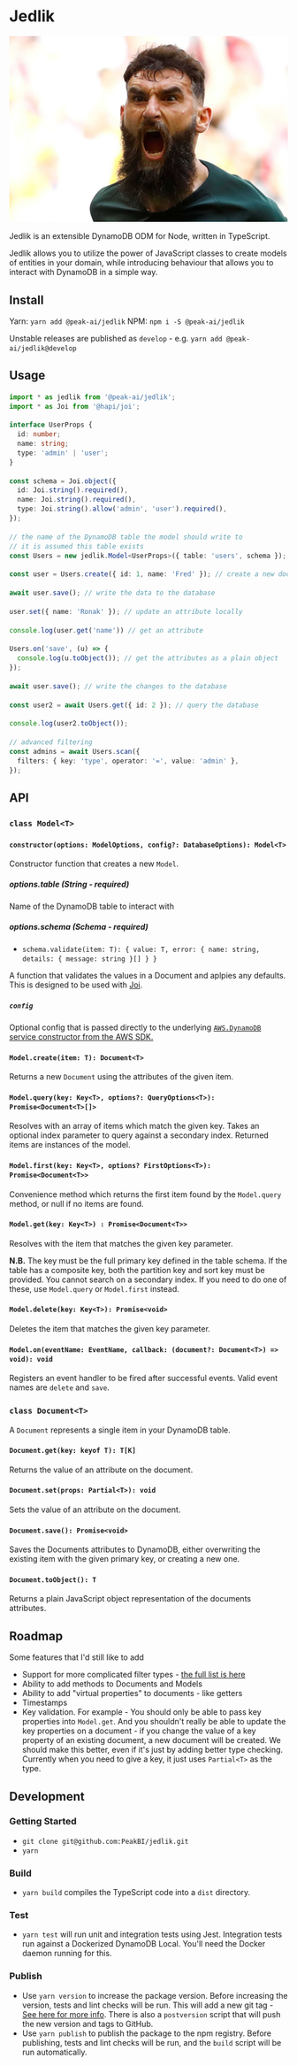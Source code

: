 # Jedlik

![Jedinak](assets/jedinak.jpg)

Jedlik is an extensible DynamoDB ODM for Node, written in TypeScript.

Jedlik allows you to utilize the power of JavaScript classes to create models of entities in your domain, while introducing behaviour that allows you to interact with DynamoDB in a simple way.

## Install

Yarn:
`yarn add @peak-ai/jedlik`
NPM:
`npm i -S @peak-ai/jedlik`

Unstable releases are published as `develop` - e.g. `yarn add @peak-ai/jedlik@develop`

## Usage

```ts
import * as jedlik from '@peak-ai/jedlik';
import * as Joi from '@hapi/joi';

interface UserProps {
  id: number;
  name: string;
  type: 'admin' | 'user';
}

const schema = Joi.object({
  id: Joi.string().required(),
  name: Joi.string().required(),
  type: Joi.string().allow('admin', 'user').required(),
});

// the name of the DynamoDB table the model should write to
// it is assumed this table exists
const Users = new jedlik.Model<UserProps>({ table: 'users', schema });

const user = Users.create({ id: 1, name: 'Fred' }); // create a new document locally

await user.save(); // write the data to the database

user.set({ name: 'Ronak' }); // update an attribute locally

console.log(user.get('name')) // get an attribute

Users.on('save', (u) => {
  console.log(u.toObject()); // get the attributes as a plain object
});

await user.save(); // write the changes to the database

const user2 = await Users.get({ id: 2 }); // query the database

console.log(user2.toObject());

// advanced filtering
const admins = await Users.scan({
  filters: { key: 'type', operator: '=', value: 'admin' },
});
```

## API

### `class Model<T>`

#### `constructor(options: ModelOptions, config?: DatabaseOptions): Model<T>`

Constructor function that creates a new `Model`.

##### options.table (String - required)

Name of the DynamoDB table to interact with

##### options.schema (Schema<T> - required)

- `schema.validate(item: T): { value: T, error: { name: string, details: { message: string }[] } }`

A function that validates the values in a Document and aplpies any defaults. This is designed to be used with [Joi](https://hapi.dev/module/joi/).

##### `config`

Optional config that is passed directly to the underlying [`AWS.DynamoDB` service constructor from the AWS SDK.](https://docs.aws.amazon.com/AWSJavaScriptSDK/latest/AWS/DynamoDB.html#constructor-property)

#### `Model.create(item: T): Document<T>`

Returns a new `Document` using the attributes of the given item.

#### `Model.query(key: Key<T>, options?: QueryOptions<T>): Promise<Document<T>[]>`

Resolves with an array of items which match the given key. Takes an optional index parameter to query against a secondary index.
Returned items are instances of the model.

#### `Model.first(key: Key<T>, options? FirstOptions<T>): Promise<Document<T>>`

Convenience method which returns the first item found by the `Model.query` method, or null if no items are found.

#### `Model.get(key: Key<T>) : Promise<Document<T>>`

Resolves with the item that matches the given key parameter.

**N.B.** The key must be the full primary key defined in the table schema. If the table has a composite key, both the partition key and sort key must be provided. You cannot search on a secondary index. If you need to do one of these, use `Model.query` or `Model.first` instead.

#### `Model.delete(key: Key<T>): Promise<void>`

Deletes the item that matches the given key parameter.

#### `Model.on(eventName: EventName, callback: (document?: Document<T>) => void): void`

Registers an event handler to be fired after successful events. Valid event names are `delete` and `save`.

### `class Document<T>`

A `Document` represents a single item in your DynamoDB table.

#### `Document.get(key: keyof T): T[K]`

Returns the value of an attribute on the document.

#### `Document.set(props: Partial<T>): void`

Sets the value of an attribute on the document.

#### `Document.save(): Promise<void>`

Saves the Documents attributes to DynamoDB, either overwriting the existing item with the given primary key, or creating a new one.

#### `Document.toObject(): T`

Returns a plain JavaScript object representation of the documents attributes.

## Roadmap

Some features that I'd still like to add

- Support for more complicated filter types - [the full list is here](https://docs.aws.amazon.com/amazondynamodb/latest/developerguide/Expressions.OperatorsAndFunctions.html)
- Ability to add methods to Documents and Models
- Ability to add "virtual properties" to documents - like getters
- Timestamps
- Key validation. For example - You should only be able to pass key properties into `Model.get`. And you shouldn't really be able to update the key properties on a document - if you change the value of a key property of an existing document, a new document will be created. We should make this better, even if it's just by adding better type checking. Currently when you need to give a key, it just uses `Partial<T>` as the type.

## Development

### Getting Started

- `git clone git@github.com:PeakBI/jedlik.git`
- `yarn`

### Build

- `yarn build` compiles the TypeScript code into a `dist` directory.

### Test

- `yarn test` will run unit and integration tests using Jest. Integration tests run against a Dockerized DynamoDB Local. You'll need the Docker daemon running for this.

### Publish

- Use `yarn version` to increase the package version. Before increasing the version, tests and lint checks will be run. This will add a new git tag - [See here for more info](https://yarnpkg.com/lang/en/docs/cli/version/#toc-git-tags). There is also a `postversion` script that will push the new version and tags to GitHub.
- Use `yarn publish` to publish the package to the npm registry. Before publishing, tests and lint checks will be run, and the `build` script will be run automatically.
